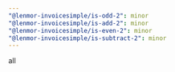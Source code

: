 ```yaml
---
"@lenmor-invoicesimple/is-odd-2": minor
"@lenmor-invoicesimple/is-add-2": minor
"@lenmor-invoicesimple/is-even-2": minor
"@lenmor-invoicesimple/is-subtract-2": minor
---
```


all
